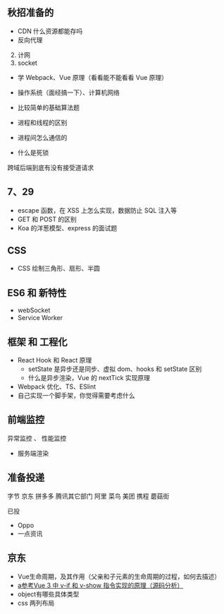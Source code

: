 ## 秋招准备的

- CDN 什么资源都能存吗
- 反向代理

2. 计网
3. socket

- 学 Webpack、Vue 原理（看看能不能看看 Vue 原理）
- 操作系统（面经搞一下）、计算机网络
- 比较简单的基础算法题

- 进程和线程的区别
- 进程间怎么通信的
- 什么是死锁

跨域后端到底有没有接受道请求

## 7、29

- escape 函数，在 XSS 上怎么实现，数据防止 SQL 注入等
- GET 和 POST 的区别
- Koa 的洋葱模型、express 的面试题

## CSS

- CSS 绘制三角形、扇形、半圆

## ES6 和 新特性

- webSocket
- Service Worker

## 框架 和 工程化

- React Hook 和 React 原理
  - setState 是异步还是同步、虚拟 dom、hooks 和 setState 区别
  - 什么是异步渲染，Vue 的 nextTick 实现原理
- Webpack 优化、TS、ESlint
- 自己实现一个脚手架，你觉得需要考虑什么

## 前端监控

异常监控 、 性能监控

- 服务端渲染

## 准备投递

字节
京东
拼多多
腾讯其它部门
阿里 菜鸟
美团
携程
蘑菇街

已投

- Oppo
- 一点资讯


## 京东
- Vue生命周期，及其作用（父亲和子元素的生命周期的过程，如何去描述）
- [a参考Vue 3 中 v-if 和 v-show 指令实现的原理（源码分析）](https://segmentfault.com/a/1190000039005215)
- object有哪些具体类型
- css 两列布局